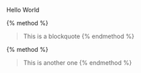 Hello World

{% method %}
> This is a blockquote
{% endmethod %}

{% method %}
> This is another one
{% endmethod %}
